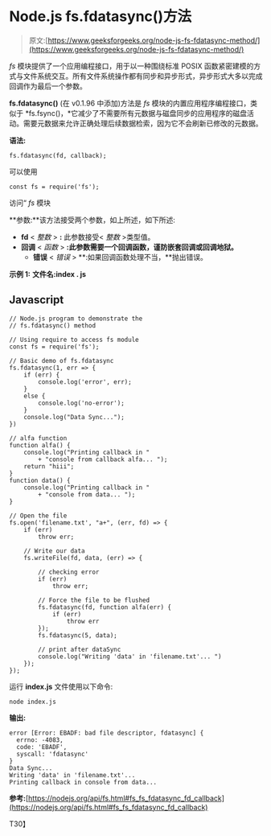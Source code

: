# Node.js fs.fdatasync()方法

> 原文:[https://www.geeksforgeeks.org/node-js-fs-fdatasync-method/](https://www.geeksforgeeks.org/node-js-fs-fdatasync-method/)

*fs* 模块提供了一个应用编程接口，用于以一种围绕标准 POSIX 函数紧密建模的方式与文件系统交互。所有文件系统操作都有同步和异步形式，异步形式大多以完成回调作为最后一个参数。

**fs.fdatasync()** (在 v0.1.96 中添加)方法是 *fs* 模块的内置应用程序编程接口，类似于 *fs.fsync()，*它减少了不需要所有元数据与磁盘同步的应用程序的磁盘活动。需要元数据来允许正确处理后续数据检索，因为它不会刷新已修改的元数据。

**语法:**

```
fs.fdatasync(fd, callback);
```

可以使用

```
const fs = require('fs');
```

访问“ *fs* 模块

**参数:**该方法接受两个参数，如上所述，如下所述:

*   **fd** < *整数* > **:** 此参数接受< *整数* >类型值。
*   **回调** < *函数* > **:此参数需要一个回调函数，谨防嵌套回调或回调地狱。**
    *   **错误** < *错误* > **:如果回调函数处理不当，**抛出错误。

**示例 1:** **文件名:index . js**

## Javascript

```
// Node.js program to demonstrate the 
// fs.fdatasync() method 

// Using require to access fs module 
const fs = require('fs');

// Basic demo of fs.fdatasync
fs.fdatasync(1, err => {
    if (err) {
        console.log('error', err);
    }
    else {
        console.log('no-error');
    }
    console.log("Data Sync...");
})

// alfa function
function alfa() {
    console.log("Printing callback in "
        + "console from callback alfa... ");
    return "hiii";
}
function data() {
    console.log("Printing callback in "
        + "console from data... ");
}

// Open the file
fs.open('filename.txt', "a+", (err, fd) => {
    if (err)
        throw err;

    // Write our data
    fs.writeFile(fd, data, (err) => {

        // checking error
        if (err)
            throw err;

        // Force the file to be flushed
        fs.fdatasync(fd, function alfa(err) {
            if (err)
                throw err
        });
        fs.fdatasync(5, data);

        // print after dataSync
        console.log("Writing 'data' in 'filename.txt'... ")
    });
});
```

运行 **index.js** 文件使用以下命令:

```
node index.js
```

**输出:**

```
error [Error: EBADF: bad file descriptor, fdatasync] {
  errno: -4083,
  code: 'EBADF',
  syscall: 'fdatasync'
}
Data Sync...
Writing 'data' in 'filename.txt'...       
Printing callback in console from data... 
```

**参考:**[https://nodejs.org/api/fs.html#fs_fs_fdatasync_fd_callback](https://nodejs.org/api/fs.html#fs_fs_fdatasync_fd_callback)

T30】